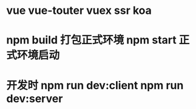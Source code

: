 # vue vue-touter vuex ssr koa
# npm build  打包正式环境  npm start 正式环境启动
# 开发时  npm run dev:client  npm run dev:server
